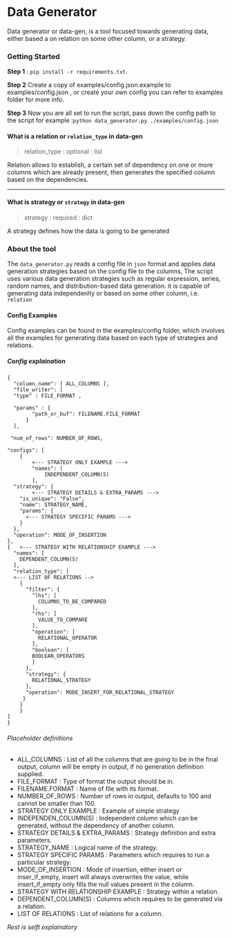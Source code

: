 
# Data Generator
Data generator or data-gen, is a tool focused towards generating data, either based a on relation on some other column, or a strategy.

### Getting Started
**Step 1** : `pip install -r requirements.txt`.

**Step 2** Create a copy of examples/config.json.example to examples/config.json , or create your own config you can refer to examples folder for more info.

**Step 3** Now you are all set to run the script, pass down the config path to the script for example :`python data_generator.py ./examples/config.json`

#### What is a relation or `relation_type` in data-gen
> relation_type : optional : list

Relation allows to establish, a certain set of dependency on one or more columns which are already present, then generates the specified column based on the dependencies.

------------
#### What is strategy or `strategy` in data-gen
>strategy : required : dict

A strategy defines how the data is going to be generated

### About the tool

The `data_generator.py` reads a config file in `json` format and applies data generation strategies based on the config file to the columns, The script uses various data generation strategies such as regular expression, series, random names, and distribution-based data generation. it is capable of generating data independenlty or based on some other column, i.e. `relation`

#### Config Examples
Config examples can be found in the examples/config folder, which involves all the examples for generating data based on each type of strategies and relations.

##### Config explaination
	{
	  "column_name": [ ALL_COLUMNS ],
	  "file_writer": [ 
	  "type" : FILE_FORMAT ,
  
	  "params" : {
			"path_or_buf": FILENAME.FILE_FORMAT
		  }
	  ],
  
	 "num_of_rows": NUMBER_OF_ROWS,
	 
	"configs": [
	 	{
			<--- STRATEGY ONLY EXAMPLE --->
      		"names": [
      			INDEPENDENT_COLUMN(S)
      		],
      "strategy": {
	  		<--- STRATEGY DETAILS & EXTRA_PARAMS --->
        "is_unique": "False", 
        "name": STRATEGY_NAME,
        "params": {
          <--- STRATEGY SPECIFIC PARAMS --->
        }
      },
      "operation": MODE_OF_INSERTION
    },
    {	<--- STRATEGY WITH RELATIONSHIP EXAMPLE --->
      "names": [
        DEPENDENT_COLUMN(S)
      ],
      "relation_type": [
	  <--- LIST OF RELATIONS -->
        {
          "filter": {
            "lhs": [
              COLUMNS_TO_BE_COMPARED
            ],
            "rhs": [
              VALUE_TO_COMPARE
            ],
            "operation": [
              RELATIONAL_OPERATOR
            ],
            "boolean": [
			BOOLEAN_OPERATORS
            ]
          },
          "strategy": {
			RELATIONAL_STRATEGY
          },
          "operation": MODE_INSERT_FOR_RELATIONAL_STRATEGY
       	 }
      	]
    	}
  	]
	}

###### Placeholder definitions
- ALL_COLUMNS : List of all the columns that are going to be in the final output, column will be empty in output, if no generation definition supplied.
- FILE_FORMAT : Type of format the output should be in.
- FILENAME.FORMAT : Name of file with its format.
- NUMBER_OF_ROWS : Number of rows in output, defaults to 100 and cannot be smaller than 100.
- STRATEGY ONLY EXAMPLE : Example of simple strategy
- INDEPENDEN_COLUMN(S) : Independent column which can be generated, without the dependency of another column.
- STRATEGY DETAILS & EXTRA_PARAMS : Strategy definition and extra parameters.
- STRATEGY_NAME : Logical name of the strategy.
- STRATEGY SPECIFIC PARAMS : Parameters which requires to run a particular strategy.
- MODE_OF_INSERTION : Mode of insertion, either insert or inser_if_empty, insert will always overwrites the value, while insert_if_empty only fills the null values present in the column.
- STRATEGY WITH RELATIONSHIP EXAMPLE : Strategy within a relation.
- DEPENDENT_COLUMN(S) : Columns which requires to be generated via a relation.
- LIST OF RELATIONS : List of relations for a column.

*Rest is selft explainatory*